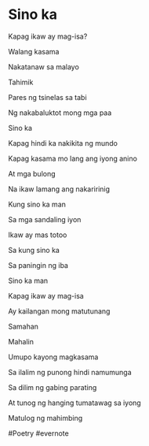# Sino ka

Kapag ikaw ay mag-isa?

Walang kasama

Nakatanaw sa malayo

Tahimik

Pares ng tsinelas sa tabi

Ng nakabaluktot mong mga paa

Sino ka

Kapag hindi ka nakikita ng mundo

Kapag kasama mo lang ang iyong anino

At mga bulong

Na ikaw lamang ang nakaririnig

Kung sino ka man

Sa mga sandaling iyon

Ikaw ay mas totoo

Sa kung sino ka

Sa paningin ng iba

Sino ka man

Kapag ikaw ay mag-isa

Ay kailangan mong matutunang

Samahan

Mahalin

Umupo kayong magkasama

Sa ilalim ng punong hindi namumunga

Sa dilim ng gabing parating

At tunog ng hanging tumatawag sa iyong

Matulog ng mahimbing

\#Poetry #evernote

